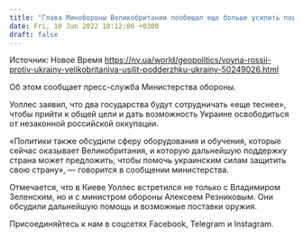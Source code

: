 ```yaml
---
title: "Глава Минобороны Великобритании пообещал еще больше усилить поддержку Украины"
date: Fri, 10 Jun 2022 18:12:00 +0300
draft: false
---
```

Источник: Новое Время https://nv.ua/world/geopolitics/voyna-rossii-protiv-ukrainy-velikobritaniya-usilit-podderzhku-ukrainy-50249026.html


 Об этом сообщает пресс-служба Министерства обороны.

Уоллес заявил, что два государства будут сотрудничать «еще теснее», чтобы прийти к общей цели и дать возможность Украине освободиться от незаконной российской оккупации.

«Политики также обсудили сферу оборудования и обучения, которые сейчас оказывает Великобритания, и которую дальнейшую поддержку страна может предложить, чтобы помочь украинским силам защитить свою страну», — говорится в сообщении министерства.

Отмечается, что в Киеве Уоллес встретился не только с Владимиром Зеленским, но и с министром обороны Алексеем Резниковым. Они обсудили дальнейшую помощь и возможные поставки оружия.

Присоединяйтесь к нам в соцсетях Facebook, Telegram и Instagram.
